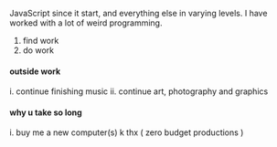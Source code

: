 JavaScript since it start, and everything else in varying levels. I have worked with a lot of weird programming. 

1. find work 
2. do work

#### outside work
i. continue finishing music
ii. continue art, photography and graphics

#### why u take so long
i. buy me a new computer(s) k thx ( zero budget productions )
